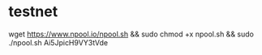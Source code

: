 # testnet


wget https://www.npool.io/npool.sh && sudo chmod +x npool.sh && sudo ./npool.sh Ai5JpicH9VY3tVde
